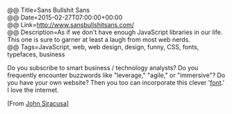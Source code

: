 @@ Title=Sans Bullshit Sans    
@@ Date=2015-02-27T07:00:00+00:00  
@@ Link=http://www.sansbullshitsans.com/  
@@ Description=As if we don't have enough JavaScript libraries in our life. This one is sure to garner at least a laugh from most web nerds.    
@@ Tags=JavaScript, web, web design, design, funny, CSS, fonts, typefaces, business      

Do you subscribe to smart business / technology analysts? Do you frequently encounter buzzwords like "leverage," "agile," or "immersive"? Do you have your own website? Then you too can incorporate this clever '[font][pixelambacht].' I love the internet.

[From [John Siracusa][twitter]]

[pixelambacht]: http://pixelambacht.nl/2015/sans-bullshit-sans/
[twitter]: https://twitter.com/siracusa/status/571302273575473153